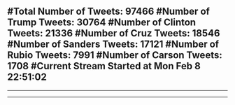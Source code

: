 #Total Number of Tweets: 97466 
#Number of Trump Tweets: 30764
#Number of Clinton Tweets: 21336
#Number of Cruz Tweets: 18546
#Number of Sanders Tweets: 17121
#Number of Rubio Tweets: 7991
#Number of Carson Tweets: 1708
#Current Stream Started at Mon Feb  8 22:51:02
---
---
---

